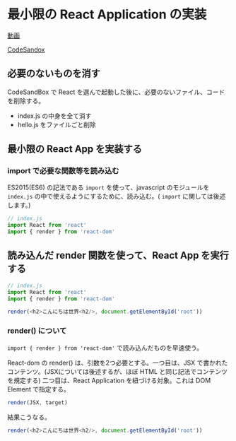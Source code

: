 # 最小限の React Application の実装

[動画](https://youtu.be/Gm4cpigN0bg)

[CodeSandox](https://codesandbox.io/s/3458qlzj4q)

## 必要のないものを消す

CodeSandBox で React を選んで起動した後に、必要のないファイル、コードを削除する。

* index.js の中身を全て消す
* hello.js をファイルごと削除

## 最小限の React App を実装する

### import で必要な関数等を読み込む

ES2015\(ES6\) の記法である `import` を使って、javascript のモジュールを `index.js` の中で使えるようにするために、読み込む。\( `import` に関しては後述します。\)

```js
// index.js
import React from 'react'
import { render } from 'react-dom'
```

## 読み込んだ render 関数を使って、React App を実行する

```js
// index.js
import React from 'react'
import { render } from 'react-dom'

render(<h2>こんにちは世界<h2/>, document.getElementById('root'))
```

### render() について
`import { render } from 'react-dom'` で読み込んだものを早速使う。

React-dom の render() は、引数を2つ必要とする。一つ目は、JSX で書かれたコンテンツ。(JSXについては後述するが、ほぼ HTML と同じ記法でコンテンツを規定する)  二つ目は、React Application を紐づける対象。これは DOM Element で指定する。

```js
render(JSX, target)
```

結果こうなる。

```js
render(<h2>こんにちは世界<h2/>, document.getElementById('root'))
```




